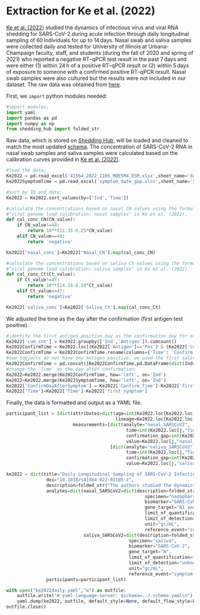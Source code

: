 # Extraction for Ke et al. (2022)

[Ke et al. (2022)](https://www.nature.com/articles/s41564-022-01105-z) studied the dynamics of infectious virus and viral RNA shedding for SARS-CoV-2 during acute infection through daily longitudinal sampling of 60 individuals for up to 14 days. Nasal swab and saliva samples were collected daily and tested for University of Illinois at Urbana-Champaign faculty, staff, and students (during the fall of 2020 and spring of 2021) who reported a negative RT–qPCR test result in the past 7 days and were either (1) within 24 h of a positive RT–qPCR result or (2) within 5 days of exposure to someone with a confirmed positive RT–qPCR result. Nasal swab samples were also cultured but the results were not included in our dataset. The raw data was obtained from [here](https://static-content.springer.com/esm/art%3A10.1038%2Fs41564-022-01105-z/MediaObjects/41564_2022_1105_MOESM4_ESM.xlsx).

First, we `import` python modules needed:

```python
#import modules;
import yaml
import pandas as pd
import numpy as np
from shedding_hub import folded_str
```

Raw data, which is stored on [Shedding Hub](https://github.com/shedding-hub/shedding-hub/tree/main/data/ke2022daily), will be loaded and cleaned to match the most updated [schema](https://github.com/shedding-hub/shedding-hub/blob/main/data/.schema.yaml). The concentration of SARS-CoV-2 RNA in nasal swab samples and saliva samples were calculated based on the calibration curves provided in [Ke et al. (2022)](https://www.nature.com/articles/s41564-022-01105-z).

```python
#load the data;
Ke2022 = pd.read_excel('41564_2022_1105_MOESM4_ESM.xlsx',sheet_name='data_samples')
Ke2022SymptomTime = pd.read_excel('symptom_date_gap.xlsx',sheet_name='Sheet1')

#sort by ID and date;
Ke2022 = Ke2022.sort_values(by=['Ind','Time'])

#calculate the concentrations based on nasal CN values using the formula, log10(V)=11.35-0.25CN, in the subsection 
#"viral genome load calibration: nasal samples" in Ke et al. (2022).
def cal_conc_CN(CN_value):
    if CN_value!=48:
        return 10**(11.35-0.25*CN_value)
    elif CN_value==48:
        return 'negative'

Ke2022['nasal_conc']=Ke2022['Nasal_CN'].map(cal_conc_CN)

#calculate the concentrations based on saliva Ct values using the formula, log10(V)=14.24-0.28Ct in the subsection 
#"viral genome load calibration: saliva samples" in Ke et al. (2022).
def cal_conc_Ct(Ct_value):
    if Ct_value!=47:
        return 10**(14.24-0.28*Ct_value)
    elif Ct_value==47:
        return 'negative'

Ke2022['saliva_conc']=Ke2022['Saliva_Ct'].map(cal_conc_Ct)
```

We adjusted the time as the day after the confirmation (first antigen test positive).

```python
#identify the first antigen positive day as the confirmation day for each subject;
Ke2022['cum_cnt'] = Ke2022.groupby(['Ind','Antigen']).cumcount()
Ke2022ConfirmTime = Ke2022.loc[(Ke2022['Antigen']=='Pos') & (Ke2022['cum_cnt']==0),['Ind','Time']]
Ke2022ConfirmTime = Ke2022ConfirmTime.rename(columns={'Time': 'Confirm_Time'})
#two subjects do not have any antigen positive. we used the first saliva positive day as confirmation day for those two subjects: 449614,'451146 *'.
Ke2022ConfirmTime = pd.concat([Ke2022ConfirmTime,pd.DataFrame(dict(Ind=[449614,'451146 *'], Confirm_Time=[-2, -4]))])
#change the 'Time' as the day after confirmation;
Ke2022=Ke2022.merge(Ke2022ConfirmTime, how='left', on='Ind')
Ke2022=Ke2022.merge(Ke2022SymptomTime, how='left', on='Ind')
Ke2022['ConfirmDayAfterSymptom'] = Ke2022['Confirm_Time']-Ke2022['first_symptom']
Ke2022['Time']=Ke2022['Time']-Ke2022['first_symptom']
```

Finally, the data is formatted and output as a YAML file.

```python
participant_list = [dict(attributes=dict(age=int(Ke2022.loc[Ke2022.loc[Ke2022["Ind"]==i].index[0],"Age"]),
                                         lineage=Ke2022.loc[Ke2022.loc[Ke2022["Ind"]==i].index[0],"Lineage"]),
                         measurements=[dict(analyte="nasal_SARSCoV2",
                                             time=int(Ke2022.loc[j,"Time"].item()),
                                             confirmation_gap=int(Ke2022.loc[j,"ConfirmDayAfterSymptom"].item()),
                                             value=Ke2022.loc[j,"nasal_conc"]) for j in Ke2022.loc[(Ke2022["Ind"]==i) & (pd.notna(Ke2022['nasal_conc']))].index] +
                                       [dict(analyte="saliva_SARSCoV2",
                                             time=int(Ke2022.loc[j,"Time"].item()),
                                             confirmation_gap=int(Ke2022.loc[j,"ConfirmDayAfterSymptom"].item()),
                                             value=Ke2022.loc[j,"saliva_conc"]) for j in Ke2022.loc[(Ke2022["Ind"]==i) & (pd.notna(Ke2022['saliva_conc']))].index]) for i in pd.unique(Ke2022["Ind"])]

ke2022 = dict(title="Daily Longitudinal Sampling of SARS-CoV-2 Infection Reveals Substantial Heterogeneity in Infectiousness",
               doi="10.1038/s41564-022-01105-z",
               description=folded_str("The authors studied the dynamics of infectious virus and viral RNA shedding for SARS-CoV-2 during acute infection through daily longitudinal sampling of 60 individuals for up to 14 days. Nasal swab and saliva samples were collected daily and tested for University of Illinois at Urbana-Champaign faculty, staff, and students (during the fall of 2020 and spring of 2021) who reported a negative RT-qPCR test result in the past 7 days and were either within 24 h of a positive RT-qPCR result or within 5 days of exposure to someone with a confirmed positive RT-qPCR result.\n"),
               analytes=dict(nasal_SARSCoV2=dict(description=folded_str("SARS-CoV-2 RNA genome copy concentration in mid-turbinate nasal swab (nasopharyngeal swab) samples. Note that the unit of these measurements is per mL: this is because nasal swab samples were each collected in 3 mL of VTM. The calibration curve for nasal samples was in the Supplemental Table S10 in Ke et al. (2022).\n"),
                                                    specimen="nasopharyngeal_swab",
                                                    biomarker="SARS-CoV-2",
                                                    gene_target="N1 and N2",
                                                    limit_of_quantification="unknown", #0.22387211385683378,calculated by 10**(11.35-0.25*48) with CN=48; the minimum quantifiable value observed was 7.89768849399884;
                                                    limit_of_detection="unknown",
                                                    unit="gc/mL",
                                                    reference_event="symptom onset"),
                             saliva_SARSCoV2=dict(description=folded_str("SARS-CoV-2 RNA genome copy concentration in saliva samples. The study was not able to measure the calibration curve using saliva samples taken from participants. Instead, the authors used data from calibration experiments in which saliva samples obtained from healthy donors were spiked with SARS-CoV-2 genomic RNA. The calibration curve for saliva samples was in the Supplemental Table S11 in Ke et al. (2022).\n"),
                                              specimen="saliva",
                                              biomarker="SARS-CoV-2",
                                              gene_target="N",
                                              limit_of_quantification="unknown", #12.022644346174081 calculated by 10**(14.24-0.28*47) with CT=47; the minimum quantifiable value observed was 1161.9836038697981;
                                              limit_of_detection="unknown",
                                              unit="gc/mL",
                                              reference_event="symptom onset")),
               participants=participant_list)

with open("ke2022daily.yaml","w") as outfile:
    outfile.write("# yaml-language-server: $schema=../.schema.yaml\n")
    yaml.dump(ke2022, outfile, default_style=None, default_flow_style=False, sort_keys=False)
outfile.close()
```

